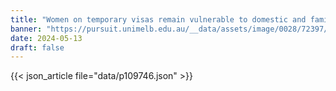 ```yaml
---
title: "Women on temporary visas remain vulnerable to domestic and family violence"
banner: "https://pursuit.unimelb.edu.au/__data/assets/image/0028/72397/varieties/375w.jpg"
date: 2024-05-13
draft: false
---
```


{{< json_article file="data/p109746.json" >}}